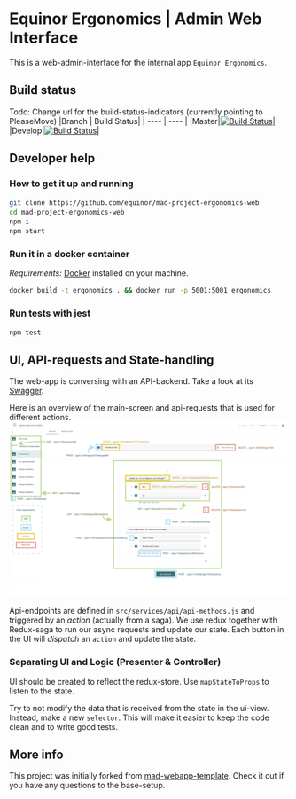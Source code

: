 # Equinor Ergonomics | Admin Web Interface

This is a web-admin-interface for the internal app `Equinor Ergonomics`.

## Build status
Todo: Change url for the build-status-indicators (currently pointing to PleaseMove)
|Branch | Build Status|
| ---- | ---- | 
|Master|[![Build Status](https://statoil-mad.visualstudio.com/PleaseMove/_apis/build/status/PleaseMove%20-%20iOS%20-%20Build?branchName=master)](https://statoil-mad.visualstudio.com/PleaseMove/_build/latest?definitionId=192&branchName=master)|
|Develop|[![Build Status](https://statoil-mad.visualstudio.com/PleaseMove/_apis/build/status/PleaseMove%20-%20iOS%20-%20Build?branchName=develop)](https://statoil-mad.visualstudio.com/PleaseMove/_build/latest?definitionId=192&branchName=develop)|


## Developer help
### How to get it up and running
```bash
git clone https://github.com/equinor/mad-project-ergonomics-web
cd mad-project-ergonomics-web
npm i
npm start
```
### Run it in a docker container
*Requirements:* [Docker](https://docs.docker.com) installed on your machine.
 
```bash
docker build -t ergonomics . && docker run -p 5001:5001 ergonomics 
```

### Run tests with jest
```
npm test
```

## UI, API-requests and State-handling
The web-app is conversing with an API-backend. Take a look at its
[Swagger](https://ergonomics-api-dev.azurewebsites.net/swagger/index.html).

Here is an overview of the main-screen and api-requests that is used for different actions.
![Overview image of the ](documentation/uiRequestsOverview.png)

Api-endpoints are defined in `src/services/api/api-methods.js` and triggered by an _action_ (actually from a saga).
We use redux together with Redux-saga to run our async requests and update our state.
Each button in the UI will _dispatch_ an `action` and update the state.

### Separating UI and Logic (Presenter & Controller)
UI should be created to reflect the redux-store. Use `mapStateToProps` to listen to the state.

Try to not modify the data that is received from the state in the ui-view. Instead, make a new `selector`. 
This will make it easier to keep the code clean and to write good tests.

## More info
This project was initially forked from [mad-webapp-template](https://github.com/equinor/mad-webapp-template). Check it out if you have any questions to the base-setup.
